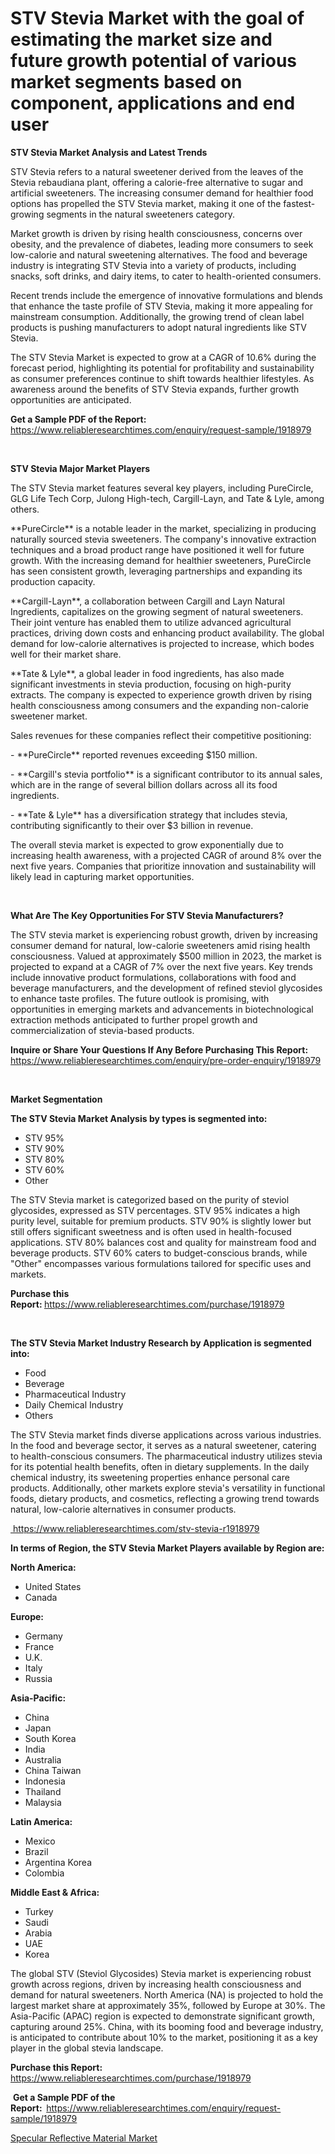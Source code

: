 <p><h1>STV Stevia Market with the goal of estimating the market size and future growth potential of various market segments based on component, applications and end user</h1></p><p><strong>STV Stevia Market Analysis and Latest Trends</strong></p>
<p><p>STV Stevia refers to a natural sweetener derived from the leaves of the Stevia rebaudiana plant, offering a calorie-free alternative to sugar and artificial sweeteners. The increasing consumer demand for healthier food options has propelled the STV Stevia market, making it one of the fastest-growing segments in the natural sweeteners category. </p><p>Market growth is driven by rising health consciousness, concerns over obesity, and the prevalence of diabetes, leading more consumers to seek low-calorie and natural sweetening alternatives. The food and beverage industry is integrating STV Stevia into a variety of products, including snacks, soft drinks, and dairy items, to cater to health-oriented consumers. </p><p>Recent trends include the emergence of innovative formulations and blends that enhance the taste profile of STV Stevia, making it more appealing for mainstream consumption. Additionally, the growing trend of clean label products is pushing manufacturers to adopt natural ingredients like STV Stevia. </p><p>The STV Stevia Market is expected to grow at a CAGR of 10.6% during the forecast period, highlighting its potential for profitability and sustainability as consumer preferences continue to shift towards healthier lifestyles. As awareness around the benefits of STV Stevia expands, further growth opportunities are anticipated.</p></p>
<p><strong>Get a Sample PDF of the Report:&nbsp;</strong> <a href="https://www.reliableresearchtimes.com/enquiry/request-sample/1918979?utm_campaign=1835&utm_medium=2&utm_source=Github&utm_content=ia&utm_term=14012025&utm_id=stv-stevia">https://www.reliableresearchtimes.com/enquiry/request-sample/1918979</a></p>
<p>&nbsp;</p>
<p><strong>STV Stevia Major Market Players</strong></p>
<p><p>The STV Stevia market features several key players, including PureCircle, GLG Life Tech Corp, Julong High-tech, Cargill-Layn, and Tate & Lyle, among others. </p><p>**PureCircle** is a notable leader in the market, specializing in producing naturally sourced stevia sweeteners. The company's innovative extraction techniques and a broad product range have positioned it well for future growth. With the increasing demand for healthier sweeteners, PureCircle has seen consistent growth, leveraging partnerships and expanding its production capacity.</p><p>**Cargill-Layn**, a collaboration between Cargill and Layn Natural Ingredients, capitalizes on the growing segment of natural sweeteners. Their joint venture has enabled them to utilize advanced agricultural practices, driving down costs and enhancing product availability. The global demand for low-calorie alternatives is projected to increase, which bodes well for their market share.</p><p>**Tate & Lyle**, a global leader in food ingredients, has also made significant investments in stevia production, focusing on high-purity extracts. The company is expected to experience growth driven by rising health consciousness among consumers and the expanding non-calorie sweetener market. </p><p>Sales revenues for these companies reflect their competitive positioning: </p><p>- **PureCircle** reported revenues exceeding $150 million.</p><p>- **Cargill's stevia portfolio** is a significant contributor to its annual sales, which are in the range of several billion dollars across all its food ingredients.</p><p>- **Tate & Lyle** has a diversification strategy that includes stevia, contributing significantly to their over $3 billion in revenue.</p><p>The overall stevia market is expected to grow exponentially due to increasing health awareness, with a projected CAGR of around 8% over the next five years. Companies that prioritize innovation and sustainability will likely lead in capturing market opportunities.</p></p>
<p>&nbsp;</p>
<p><strong>What Are The Key Opportunities For STV Stevia Manufacturers?</strong></p>
<p><p>The STV stevia market is experiencing robust growth, driven by increasing consumer demand for natural, low-calorie sweeteners amid rising health consciousness. Valued at approximately $500 million in 2023, the market is projected to expand at a CAGR of 7% over the next five years. Key trends include innovative product formulations, collaborations with food and beverage manufacturers, and the development of refined steviol glycosides to enhance taste profiles. The future outlook is promising, with opportunities in emerging markets and advancements in biotechnological extraction methods anticipated to further propel growth and commercialization of stevia-based products.</p></p>
<p><strong>Inquire or Share Your Questions If Any Before Purchasing This Report:</strong> <a href="https://www.reliableresearchtimes.com/enquiry/pre-order-enquiry/1918979?utm_campaign=1835&utm_medium=2&utm_source=Github&utm_content=ia&utm_term=14012025&utm_id=stv-stevia">https://www.reliableresearchtimes.com/enquiry/pre-order-enquiry/1918979</a></p>
<p>&nbsp;</p>
<p><strong>Market Segmentation</strong></p>
<p><strong>The STV Stevia Market Analysis by types is segmented into:</strong></p>
<p><ul><li>STV 95%</li><li>STV 90%</li><li>STV 80%</li><li>STV 60%</li><li>Other</li></ul></p>
<p><p>The STV Stevia market is categorized based on the purity of steviol glycosides, expressed as STV percentages. STV 95% indicates a high purity level, suitable for premium products. STV 90% is slightly lower but still offers significant sweetness and is often used in health-focused applications. STV 80% balances cost and quality for mainstream food and beverage products. STV 60% caters to budget-conscious brands, while "Other" encompasses various formulations tailored for specific uses and markets.</p></p>
<p><strong>Purchase this Report:&nbsp;</strong><a href="https://www.reliableresearchtimes.com/purchase/1918979?utm_campaign=1835&utm_medium=2&utm_source=Github&utm_content=ia&utm_term=14012025&utm_id=stv-stevia">https://www.reliableresearchtimes.com/purchase/1918979</a></p>
<p>&nbsp;</p>
<p><strong>The STV Stevia Market Industry Research by Application is segmented into:</strong></p>
<p><ul><li>Food</li><li>Beverage</li><li>Pharmaceutical Industry</li><li>Daily Chemical Industry</li><li>Others</li></ul></p>
<p><p>The STV Stevia market finds diverse applications across various industries. In the food and beverage sector, it serves as a natural sweetener, catering to health-conscious consumers. The pharmaceutical industry utilizes stevia for its potential health benefits, often in dietary supplements. In the daily chemical industry, its sweetening properties enhance personal care products. Additionally, other markets explore stevia's versatility in functional foods, dietary products, and cosmetics, reflecting a growing trend towards natural, low-calorie alternatives in consumer products.</p></p>
<p><a href="https://www.reliableresearchtimes.com/stv-stevia-r1918979?utm_campaign=1835&utm_medium=2&utm_source=Github&utm_content=ia&utm_term=14012025&utm_id=stv-stevia">&nbsp;https://www.reliableresearchtimes.com/stv-stevia-r1918979</a></p>
<p><strong>In terms of Region, the STV Stevia Market Players available by Region are:</strong></p>
<p>
    <p> <strong> North America: </strong>
        <ul>
            <li>United States</li>
            <li>Canada</li>
        </ul>
        </p> 
    <p> <strong> Europe: </strong>
        <ul>
            <li>Germany</li>
            <li>France</li>
            <li>U.K.</li>
            <li>Italy</li>
            <li>Russia</li>
        </ul>
        </p> 
    <p> <strong> Asia-Pacific: </strong>
        <ul>
            <li>China</li>
            <li>Japan</li>
            <li>South Korea</li>
            <li>India</li>
            <li>Australia</li>
            <li>China Taiwan</li>
            <li>Indonesia</li>
            <li>Thailand</li>
            <li>Malaysia</li>
        </ul>
        </p> 
    <p> <strong> Latin America: </strong>
        <ul>
            <li>Mexico</li>
            <li>Brazil</li>
            <li>Argentina Korea</li>
            <li>Colombia</li>
        </ul>
        </p> 
    <p> <strong> Middle East & Africa: </strong>
        <ul>
            <li>Turkey</li>
            <li>Saudi</li>
            <li>Arabia</li>
            <li>UAE</li>
            <li>Korea</li>
        </ul>
    </p>
    </p>
<p><p>The global STV (Steviol Glycosides) Stevia market is experiencing robust growth across regions, driven by increasing health consciousness and demand for natural sweeteners. North America (NA) is projected to hold the largest market share at approximately 35%, followed by Europe at 30%. The Asia-Pacific (APAC) region is expected to demonstrate significant growth, capturing around 25%. China, with its booming food and beverage industry, is anticipated to contribute about 10% to the market, positioning it as a key player in the global stevia landscape.</p></p>
<p><strong>Purchase this Report: </strong><a href="https://www.reliableresearchtimes.com/purchase/1918979?utm_campaign=1835&utm_medium=2&utm_source=Github&utm_content=ia&utm_term=14012025&utm_id=stv-stevia">https://www.reliableresearchtimes.com/purchase/1918979</a></p>
<p>&nbsp;<strong>Get a Sample PDF of the Report:&nbsp;&nbsp;</strong><a href="https://www.reliableresearchtimes.com/enquiry/request-sample/1918979?utm_campaign=1835&utm_medium=2&utm_source=Github&utm_content=ia&utm_term=14012025&utm_id=stv-stevia">https://www.reliableresearchtimes.com/enquiry/request-sample/1918979</a></p>
<p><strong></strong></p>
<p><p><a href="https://github.com/mookiesville/Market-Research-Report-List-1/blob/main/specular-reflective-material-market.md?utm_campaign=1835&utm_medium=2&utm_source=Github&utm_content=ia&utm_term=14012025&utm_id=stv-stevia">Specular Reflective Material Market</a></p></p>